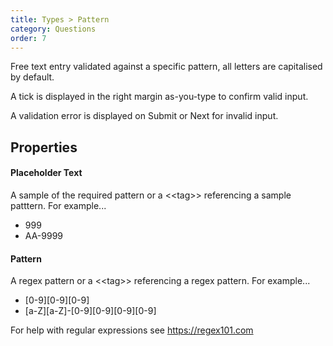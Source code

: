 ```yaml
---
title: Types > Pattern
category: Questions
order: 7
---
```


Free text entry validated against a specific pattern, all letters are capitalised by default.

A tick is displayed in the right margin as-you-type to confirm valid input.

A validation error is displayed on Submit or Next for invalid input.

## Properties

#### Placeholder Text
A sample of the required pattern or a &lt;&lt;tag&gt;&gt; referencing a sample patttern. For example...

* 999
* AA-9999

#### Pattern
A regex pattern or a &lt;&lt;tag&gt;&gt; referencing a regex pattern. For example...

* [0-9][0-9][0-9]
* [a-Z][a-Z]-[0-9][0-9][0-9][0-9]

For help with regular expressions see <https://regex101.com>
